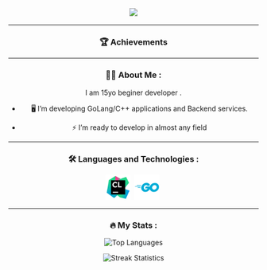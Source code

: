 <div align = "center">
    <div id="header" align="center">
      <img src="https://media1.tenor.com/m/mBFE12v7hAoAAAAd/gopher-go-lang-infinite-recursion.gif" width="400"/>
</div>

---
 ### :trophy: Achievements
---

### 👨‍💼 About Me :
I am 15yo beginer developer .

- 🖥️ I’m developing GoLang/C++ applications and Backend services.

- :zap: I’m ready to develop in almost any field

---
### :hammer_and_wrench: Languages and Technologies :
            
<div>
    <img src= https://raw.githubusercontent.com/devicons/devicon/ca28c779441053191ff11710fe24a9e6c23690d6/icons/clion/clion-original.svg width="50" height="50"/>&nbsp;
    <img src= https://raw.githubusercontent.com/devicons/devicon/ca28c779441053191ff11710fe24a9e6c23690d6/icons/go/go-original-wordmark.svg width="50" height="50"/>&nbsp;
</div>


---
### :fire: My Stats :

![Top Languages](https://github-readme-stats.vercel.app/api/top-langs/?username=gurhz&theme=dark&hide_border=false&include_all_commits=false&count_private=false&layout=compact)

![Streak Statistics](https://github-readme-streak-stats.herokuapp.com/?user=gurhz0&theme=dark&hide_border=false)

